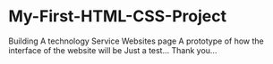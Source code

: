 # My-First-HTML-CSS-Project
Building A technology Service Websites page
A prototype of how the interface of the website will be
Just a test...
Thank you...
